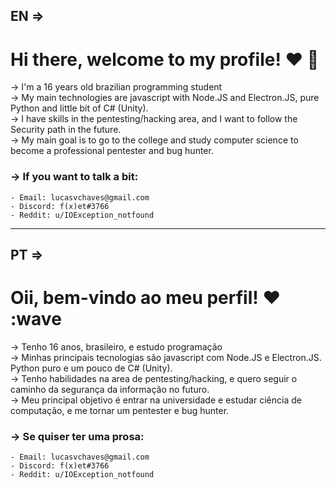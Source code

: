 ## EN =>

# Hi there, welcome to my profile! :heart: :wave:

-> I'm a 16 years old brazilian programming student  
-> My main technologies are javascript with Node.JS and Electron.JS, pure Python and little bit of C# (Unity).  
-> I have skills in the pentesting/hacking area, and I want to follow the Security path in the future.  
-> My main goal is to go to the college and study computer science to become a professional pentester and bug hunter.  

### -> If you want to talk a bit: 
    - Email: lucasvchaves@gmail.com
    - Discord: f(x)et#3766
    - Reddit: u/IOException_notfound
    
--------------------------------------------------------------------------------------------------------------------------------------------------------------------------

## PT =>

# Oii, bem-vindo ao meu perfil! :heart: :wave

-> Tenho 16 anos, brasileiro, e estudo programação  
-> Minhas principais tecnologias são javascript com Node.JS e Electron.JS. Python puro e um pouco de C# (Unity).  
-> Tenho habilidades na area de pentesting/hacking, e quero seguir o caminho da segurança da informação no futuro.  
-> Meu principal objetivo é entrar na universidade e estudar ciência de computação, e me tornar um pentester e bug hunter.  

### -> Se quiser ter uma prosa:
    - Email: lucasvchaves@gmail.com
    - Discord: f(x)et#3766
    - Reddit: u/IOException_notfound
